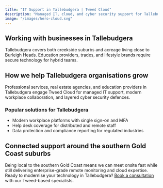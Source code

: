 ```yaml
---
title: "IT Support in Tallebudgera | Tweed Cloud"
description: "Managed IT, cloud, and cyber security support for Tallebudgera businesses around the southern Gold Coast suburbs."
image: "/images/hero-cloud.svg"
---
```


## Working with businesses in Tallebudgera
Tallebudgera covers both creekside suburbs and acreage living close to Burleigh Heads. Education providers, trades, and lifestyle brands require secure technology for hybrid teams.

## How we help Tallebudgera organisations grow
Professional services, real estate agencies, and education providers in Tallebudgera engage Tweed Cloud for managed IT support, modern workplace collaboration, and layered cyber security defences.

### Popular solutions for Tallebudgera
- Modern workplace platforms with single sign-on and MFA
- Help desk coverage for distributed and remote staff
- Data protection and compliance reporting for regulated industries

## Connected support around the southern Gold Coast suburbs
Being local to the southern Gold Coast means we can meet onsite fast while still delivering enterprise-grade remote monitoring and cloud expertise. Ready to modernise your technology in Tallebudgera? [Book a consultation](/consultation/) with our Tweed-based specialists.
